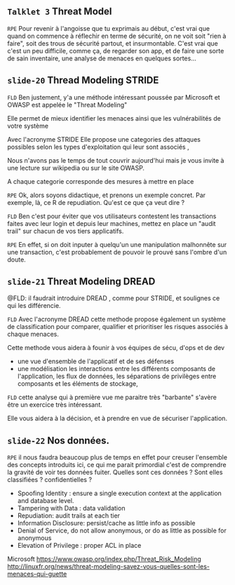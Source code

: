 `Talklet 3` Threat Model
--------

`RPE` Pour revenir à l'angoisse que tu exprimais au début, c'est vrai que quand on commence à réflechir en terme de sécurité, on ne voit soit "rien à faire", soit des trous de sécurité partout, et insurmontable. C'est vrai que c'est un peu difficile, comme ça, de regarder son app, et de faire une sorte de sain inventaire, une analyse de menaces en quelques sortes...

`slide-20` Thread Modeling STRIDE
-------

`FLD` Ben justement, y'a une méthode intéressant poussée par Microsoft et OWASP est appelée le "Threat Modeling"

Elle permet de mieux identifier les menaces ainsi que les vulnérabilités de votre système

Avec l'acronyme STRIDE Elle propose une categories des attaques possibles selon les types d'exploitation qui leur sont associés ,

Nous n'avons pas le temps de tout couvrir aujourd'hui mais je vous invite à une lecture sur wikipedia ou sur le site OWASP.

A chaque categorie corresponde des mesures à mettre en place

`RPE` Ok, alors soyons didactique, et prenons un exemple concret. Par exemple, là, ce R de repudiation. Qu'est ce que ça veut dire ?

`FLD` Ben c'est pour éviter que vos utilisateurs contestent les transactions faites avec leur login et depuis leur machines, mettez en place un "audit trail" sur chacun de vos tiers applicatifs.

`RPE` En effet, si on doit inputer à quelqu'un une manipulation malhonnête sur une transaction, c'est probablement de pouvoir le prouvé sans l'ombre d'un doute.

`slide-21` Threat Modeling DREAD
-------

@FLD: il faudrait introduire DREAD , comme pour STRIDE, et soulignes ce qui les différencie.

`FLD` Avec l'acronyme DREAD cette methode propose également un système de classification pour comparer, qualifier et prioritiser les risques associés à chaque menaces.

Cette methode vous aidera à founir à vos équipes de sécu, d'ops et de dev

* une vue d'ensemble de l'applicatif et de ses défenses
* une modélisation les interactions entre les différents composants de l'application, les flux de données, les séparations de privilèges entre composants et les éléments de stockage,

`FLD` cette analyse qui à première vue me paraitre très "barbante" s'avère être un exercice très intéressant.

Elle vous aidera à la décision, et à prendre en vue de sécuriser l'application.

`slide-22` Nos données.
-------

`RPE` il nous faudra beaucoup plus de temps en effet pour creuser l'ensemble des concepts introduits ici, ce qui me parait primordial c'est de comprendre la gravité de voir tes données fuiter. Quelles sont ces données ? Sont elles classifiées ? confidentielles ?


* Spoofing Identity : ensure a single execution context at the application and database level.
* Tampering with Data : data validation
* Repudiation: audit trails at each tier
* Information Disclosure: persist/cache as little info as possible
* Denial of Service, do not allow anonymous, or do as little as possible for anonymous
* Elevation of Privilege : proper ACL in place


Microsoft
https://www.owasp.org/index.php/Threat_Risk_Modeling
http://linuxfr.org/news/threat-modeling-savez-vous-quelles-sont-les-menaces-qui-guette
